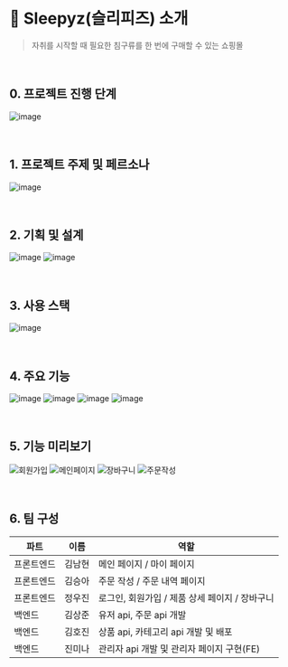 # 🏡 Sleepyz(슬리피즈) 소개
> 자취를 시작할 때 필요한 침구류를 한 번에 구매할 수 있는 쇼핑몰

<br>

## 0. 프로젝트 진행 단계
![image](https://github.com/9woody5/Sleepyz/assets/102839522/28132d5b-1fdd-4e46-99d9-7b90a5151fcf)

<br>

## 1. 프로젝트 주제 및 페르소나
![image](https://github.com/9woody5/Sleepyz/assets/102839522/dfa0fd2b-79cf-49c1-a020-e0cd25e572b9)

<br>

## 2. 기획 및 설계
![image](https://github.com/9woody5/Sleepyz/assets/102839522/a54cca53-cd3f-4024-a1a9-23edf3bb4487)
![image](https://github.com/9woody5/Sleepyz/assets/102839522/0b9d7a24-80c2-49a1-b678-9dc4e4cddc39)

<br>

## 3. 사용 스택
![image](https://github.com/9woody5/Sleepyz/assets/102839522/f8b37742-f22f-4aea-89e0-c01224ad1a41)

<br>

## 4. 주요 기능
![image](https://github.com/9woody5/Sleepyz/assets/102839522/1955c27b-107d-4db0-be50-7c8b11802764)
![image](https://github.com/9woody5/Sleepyz/assets/102839522/4bc4a6c7-3f8d-499e-ba42-99005b6d214d)
![image](https://github.com/9woody5/Sleepyz/assets/102839522/c41346ce-a29e-4af3-94bb-9b84eabb6ff3)
![image](https://github.com/9woody5/Sleepyz/assets/102839522/d95af7f5-e45b-49d3-80a4-7142b4f39f12)

<br>

## 5. 기능 미리보기
![회원가입](https://github.com/9woody5/Sleepyz/assets/102839522/68e812f4-8690-488e-8566-9404b650adea)
![메인페이지](https://github.com/9woody5/Sleepyz/assets/102839522/f804eda2-a6d5-4b45-a5d4-c485c832e4e2)
![장바구니](https://github.com/9woody5/Sleepyz/assets/102839522/dd36f790-b85e-4a14-ba04-330a9af8f787)
![주문작성](https://github.com/9woody5/Sleepyz/assets/102839522/d4efa2aa-bb6f-4c8d-8524-e4564b777843)

<br>

## 6. 팀 구성

| 파트 | 이름 | 역할 |
| --- | --- | --- |
| 프론트엔드 | 김남현 | 메인 페이지 / 마이 페이지 |
| 프론트엔드 | 김승아 | 주문 작성 / 주문 내역 페이지 |
| 프론트엔드 | 정우진 | 로그인, 회원가입 / 제품 상세 페이지 / 장바구니 |
| 백엔드 | 김상준 | 유저 api, 주문 api 개발 |
| 백엔드 | 김호진 | 상품 api, 카테고리 api 개발 및 배포 |
| 백엔드 | 진미나 | 관리자 api 개발 및 관리자 페이지 구현(FE) |

